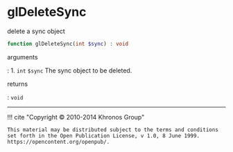 # glDeleteSync
delete a sync object

```php
function glDeleteSync(int $sync) : void
```

arguments

:    1. `int` `$sync` The sync object to be deleted.

returns

:    `void` 

---
     

!!! cite "Copyright © 2010-2014 Khronos Group"

    This material may be distributed subject to the terms and conditions set forth in the Open Publication License, v 1.0, 8 June 1999. https://opencontent.org/openpub/.